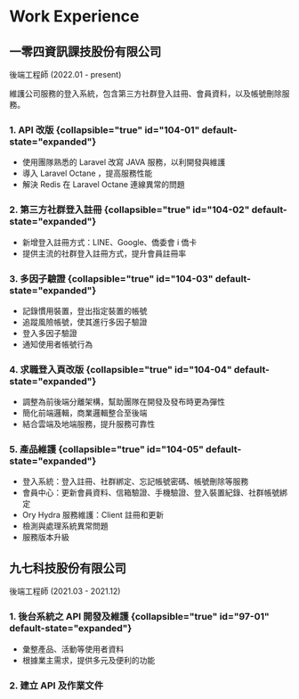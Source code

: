# Work Experience

## 一零四資訊課技股份有限公司

後端工程師 (2022.01 - present)

維護公司服務的登入系統，包含第三方社群登入註冊、會員資料，以及帳號刪除服務。

### 1. API 改版 {collapsible="true" id="104-01" default-state="expanded"}
- 使用團隊熟悉的 Laravel 改寫 JAVA 服務，以利開發與維護
- 導入 Laravel Octane ，提高服務性能
- 解決 Redis 在 Laravel Octane 連線異常的問題

### 2. 第三方社群登入註冊 {collapsible="true" id="104-02" default-state="expanded"}
- 新增登入註冊方式：LINE、Google、僑委會 i 僑卡
- 提供主流的社群登入註冊方式，提升會員註冊率

### 3. 多因子驗證 {collapsible="true" id="104-03" default-state="expanded"}
- 記錄慣用裝置，登出指定裝置的帳號
- 追蹤風險帳號，使其進行多因子驗證
- 登入多因子驗證
- 通知使用者帳號行為

### 4. 求職登入頁改版 {collapsible="true" id="104-04" default-state="expanded"}
- 調整為前後端分離架構，幫助團隊在開發及發布時更為彈性
- 簡化前端邏輯，商業邏輯整合至後端
- 結合雲端及地端服務，提升服務可靠性

### 5. 產品維護 {collapsible="true" id="104-05" default-state="expanded"}
- 登入系統：登入註冊、社群綁定、忘記帳號密碼、帳號刪除等服務
- 會員中心：更新會員資料、信箱驗證、手機驗證、登入裝置紀錄、社群帳號綁定
- Ory Hydra 服務維護：Client 註冊和更新
- 檢測與處理系統異常問題
- 服務版本升級

## 九七科技股份有限公司

後端工程師 (2021.03 - 2021.12)

### 1. 後台系統之 API 開發及維護 {collapsible="true" id="97-01" default-state="expanded"}
- 彙整產品、活動等使用者資料
- 根據業主需求，提供多元及便利的功能

### 2. 建立 API 及作業文件
